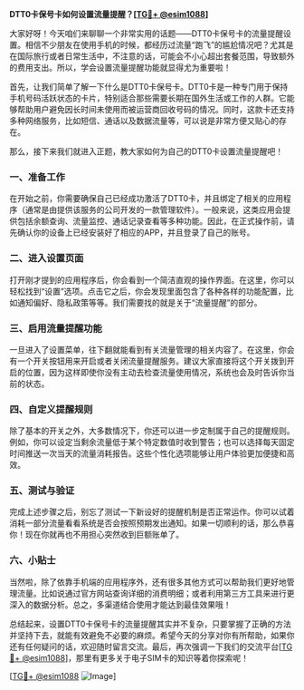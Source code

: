 **DTT0卡保号卡如何设置流量提醒？[[TG💪+ @esim1088](https://t.me/s/esim1088)]**

大家好呀！今天咱们来聊聊一个非常实用的话题——DTT0卡保号卡的流量提醒设置。相信不少朋友在使用手机的时候，都经历过流量“跑飞”的尴尬情况吧？尤其是在国际旅行或者日常生活中，不注意的话，可能会不小心超出套餐范围，导致额外的费用支出。所以，学会设置流量提醒功能就显得尤为重要啦！

首先，让我们简单了解一下什么是DTT0卡保号卡。DTT0卡是一种专门用于保持手机号码活跃状态的卡片，特别适合那些需要长期在国外生活或工作的人群。它能够帮助用户避免因长时间未使用而被运营商回收号码的情况。同时，这款卡还支持多种网络服务，比如短信、通话以及数据流量等，可以说是非常方便又贴心的存在。

那么，接下来我们就进入正题，教大家如何为自己的DTT0卡设置流量提醒吧！

### 一、准备工作

在开始之前，你需要确保自己已经成功激活了DTT0卡，并且绑定了相关的应用程序（通常是由提供该服务的公司开发的一款管理软件）。一般来说，这类应用会提供包括余额查询、流量监控、通话记录查看等多种功能。因此，在正式操作前，请先确认你的设备上已经安装好了相应的APP，并且登录了自己的账号。

### 二、进入设置页面

打开刚才提到的应用程序后，你会看到一个简洁直观的操作界面。在这里，你可以轻松找到“设置”选项。点击它之后，你会发现里面包含了各种各样的功能配置，比如通知偏好、隐私政策等等。我们需要找的就是关于“流量提醒”的部分。

### 三、启用流量提醒功能

一旦进入了设置菜单，往下翻就能看到有关流量管理的相关内容了。在这里，你会有一个开关按钮用来开启或者关闭流量提醒服务。建议大家直接将这个开关拨到开启的位置，因为这样即使你没有主动去检查流量使用情况，系统也会及时告诉你当前的状态。

### 四、自定义提醒规则

除了基本的开关之外，大多数情况下，你还可以进一步定制属于自己的提醒规则。例如，你可以设定当剩余流量低于某个特定数值时收到警告；也可以选择每天固定时间推送一次当天的流量消耗报告。这些个性化选项能够让用户体验更加便捷和高效。

### 五、测试与验证

完成上述步骤之后，别忘了测试一下新设好的提醒机制是否正常运作。你可以试着消耗一部分流量看看系统是否会按照预期发出通知。如果一切顺利的话，那么恭喜你！现在你就再也不用担心突然收到巨额账单了。

### 六、小贴士

当然啦，除了依靠手机端的应用程序外，还有很多其他方式可以帮助我们更好地管理流量。比如说通过官方网站查询详细的消费明细；或者利用第三方工具来进行更深入的数据分析。总之，多渠道结合使用才能达到最佳效果哦！

总结起来，设置DTT0卡保号卡的流量提醒其实并不复杂，只要掌握了正确的方法并坚持下去，就能有效避免不必要的麻烦。希望今天的分享对你有所帮助，如果你还有任何疑问的话，欢迎随时留言交流。最后，再次强调一下我们的交流平台[[TG💪+ @esim1088](https://t.me/s/esim1088)]，那里有更多关于电子SIM卡的知识等着你探索呢！

[[TG💪+ @esim1088](https://t.me/s/esim1088) ![Image](https://i.postimg.cc/4NQfJmqS/Snipaste-2025-05-13-00-14-12.png)]